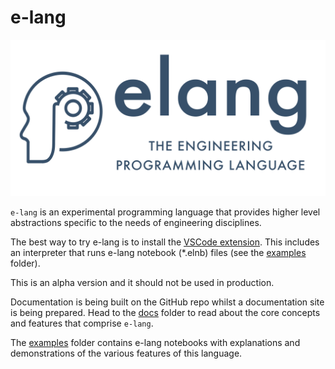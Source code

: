 # e-lang

![e-lang logo](/img/elang-social-card.png)

`e-lang` is an experimental programming language that provides higher level abstractions specific to the needs of engineering disciplines.

The best way to try e-lang is to install the [VSCode extension](https://marketplace.visualstudio.com/items?itemName=EngineersTools.e-lang). This includes an interpreter that runs e-lang notebook (\*.elnb) files (see the [examples](./examples/) folder).

This is an alpha version and it should not be used in production.

Documentation is being built on the GitHub repo whilst a documentation site is being prepared. Head to the [docs](./docs/) folder to read about the core concepts and features that comprise `e-lang`.

The [examples](./examples/) folder contains e-lang notebooks with explanations and demonstrations of the various features of this language.
